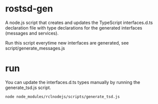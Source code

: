 # rostsd-gen

A node.js script that creates and updates the TypeScript interfaces.d.ts declaration file with type declarations for the generated interfaces (messages and services).

Run this script everytime new interfaces are generated, see script/generate_messages.js

# run

You can update the interfaces.d.ts types manually by running the generate_tsd.js script.

```
node node_modules/rclnodejs/scripts/generate_tsd.js
```
